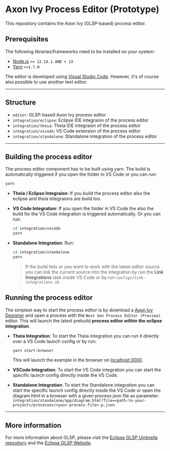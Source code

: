 # Axon Ivy Process Editor (Prototype)

This repository contains the Axon Ivy (GLSP-based) process editor.

## Prerequisites

The following libraries/frameworks need to be installed on your system:

- [Node.js](https://nodejs.org/en/) `>= 12.14.1 AND < 13`
- [Yarn](https://classic.yarnpkg.com/en/docs/install#debian-stable) `>=1.7.0`

The editor is developed using [Visual Studio Code](https://code.visualstudio.com/).
However, it's of course also possible to use another text editor.

---

## Structure

- `editor`: GLSP-based Axon Ivy process editor
- `integration/eclipse`: Eclipse IDE integraion of the process editor
- `integration/theia`: Theia IDE integraion of the process editor
- `integration/vscode`: VS Code extension of the process editor
- `integration/standalone`: Standalone integration of the process editor

---

## Building the process editor

The process editor component has to be built using yarn.
The build is automatically triggered if you open the folder in VS Code or you can run:

```bash
yarn
```

- **Theia / Eclipse Integraion**:
  If you build the process editor also the eclipse and theia integraions are build too.

- **VS Code Integration**:
  If you open the folder in VS Code the also the build for the VS Code Integration is triggered automatically. Or you can run:

  ```bash
  cd integration/vscode
  yarn
  ```
  
- **Standalone Integration**:
  Run:
  ```bash
  cd integration/standalone
  yarn
  ```

  > If the build fails or you want to work with the latest editor source you can link the current source into the integration by run the **Link Integrations** task inside VS Code or by run `configs/link-integrations.sh`

## Running the process editor

The simplest way to start the process editor is by download a [Axon Ivy Designer](https://developer.axonivy.com/download/nightly) and open a process with the `Next Gen Process Editor (Preview)` editor. This will launch the latest prebuild **process editor within the eclipse integration**.

- **Theia Integration**:
  To start the Theia integration you can run it directly over a VS Code launch config or by run:

  ```bash
  yarn start:browser
  ```

  This will launch the example in the browser on [localhost:3000](http://localhost:3000).

- **VSCode Integration**:
  To start the VS Code integration you can start the specific launch config directly inside the VS Code.
  
- **Standalone Integration**:
  To start the Standalone integration you can start the specific launch config directly inside the VS Code or open the diagram.html in a browser with a given process json file as parameter:
  `integration/standalone/app/diagram.html?file=<path-to-your-project>/processes/<your-process-file>.p.json`

---

## More information

For more information about GLSP, please visit the [Eclipse GLSP Umbrella repository](https://github.com/eclipse-glsp/glsp) and the [Eclipse GLSP Website](https://www.eclipse.org/glsp/).
